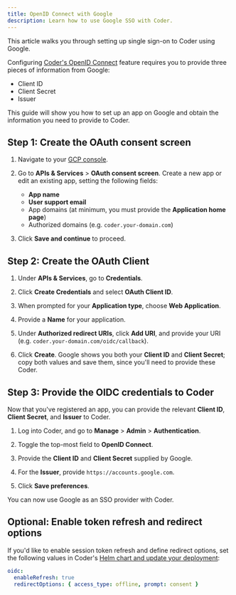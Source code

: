 ```yaml
---
title: OpenID Connect with Google
description: Learn how to use Google SSO with Coder.
---
```


This article walks you through setting up single sign-on to Coder using Google.

Configuring
[Coder's OpenID Connect](../../admin/access-control/index.md#openid-connect)
feature requires you to provide three pieces of information from Google:

- Client ID
- Client Secret
- Issuer

This guide will show you how to set up an app on Google and obtain the
information you need to provide to Coder.

## Step 1: Create the OAuth consent screen

1. Navigate to your [GCP console](https://console.cloud.google.com).

1. Go to **APIs & Services** > **OAuth consent screen**. Create a new app or
   edit an existing app, setting the following fields:

   - **App name**
   - **User support email**
   - App domains (at minimum, you must provide the **Application home page**)
   - Authorized domains (e.g. `coder.your-domain.com`)

1. Click **Save and continue** to proceed.

## Step 2: Create the OAuth Client

1. Under **APIs & Services**, go to **Credentials**.

1. Click **Create Credentials** and select **OAuth Client ID**.

1. When prompted for your **Application type**, choose **Web Application**.

1. Provide a **Name** for your application.

1. Under **Authorized redirect URIs**, click **Add URI**, and provide your URI
   (e.g. `coder.your-domain.com/oidc/callback`).

1. Click **Create**. Google shows you both your **Client ID** and **Client
   Secret**; copy both values and save them, since you'll need to provide these
   Coder.

## Step 3: Provide the OIDC credentials to Coder

Now that you've registered an app, you can provide the relevant **Client ID**,
**Client Secret**, and **Issuer** to Coder.

1. Log into Coder, and go to **Manage** > **Admin** > **Authentication**.

1. Toggle the top-most field to **OpenID Connect**.

1. Provide the **Client ID** and **Client Secret** supplied by Google.

1. For the **Issuer**, provide `https://accounts.google.com`.

1. Click **Save preferences**.

You can now use Google as an SSO provider with Coder.

## Optional: Enable token refresh and redirect options

If you'd like to enable session token refresh and define redirect options, set
the following values in Coder's
[Helm chart and update your deployment](helm-charts.md):

```yaml
oidc:
  enableRefresh: true
  redirectOptions: { access_type: offline, prompt: consent }
```
